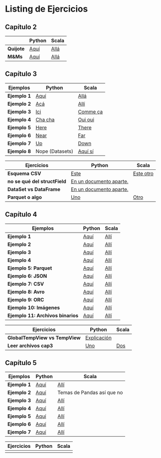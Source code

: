 # Listing de Ejercicios

## Capítulo 2

|     | Python | Scala |
| --- | ------ | ----- |
| **Quijote** | [Aquí](chapter2/quijotecount.py) | [Allá](chapter2/quijotecount.scala) |
| **M&Ms** | [Aquí](chapter2/mnmcountExtra.py) | [Allá](chapter2/mnmCountExtra.scala) |

## Capítulo 3

| Ejemplos | Python | Scala |
| -------- | ------ | ----- |
| **Ejemplo 1** | [Aquí](chapter3/ejemplo1.py) | [Allá](chapter3/ejemplo1.scala) |
| **Ejemplo 2** | [Acá](chapter3/ejemplo2.py) | [Allí](chapter3/ejemplo2.scala) |
| **Ejemplo 3** | [Ici](chapter3/ejemplo3.py) | [Comme ça](chapter3/ejemplo3.scala) |
| **Ejemplo 4** | [Cha cha](chapter3/ejemplo4.py) | [Oui oui](chapter3/ejemplo4.scala) |
| **Ejemplo 5** | [Here](chapter3/ejemplo5.py) | [There](chapter3/ejemplo5.scala) |
| **Ejemplo 6** | [Near](chapter3/ejemplo6.py) | [Far](chapter3/ejemplo6.scala) |
| **Ejemplo 7** | [Up](chapter3/ejemplo7.py) | [Down](chapter3/ejemplo7.scala) |
| **Ejemplo 8** | Nope (Datasets) | [Aquí sí](chapter3/ejemplo8.scala) |

| Ejercicios | Python | Scala |
| ---------- | ------ | ----- |
| **Esquema CSV** | [Este](chapter3/esquemacsv.py) | [Este otro](chapter3/esquemacsv.scala) |
| **no se qué del structField** | [En un documento aparte.](chapter3/preguntas.md#StructField)
| **DataSet vs DataFrame** | [En un documento aparte.](chapter3/preguntas.md#DataSet_vs_DataFrame) |
| **Parquet o algo** | [Uno](chapter3/esquemacsv.py) | [Otro](chapter3/esquemacsv.scala) |

## Capítulo 4

| Ejemplos      | Python | Scala |
| ------------- | ------ | ----- |
| **Ejemplo 1** | [Aquí](chapter4/ejemplo1.py) | [Allí](chapter4/ejemplo1.scala) |
| **Ejemplo 2** | [Aquí](chapter4/ejemplo2.py) | [Allí](chapter4/ejemplo2.scala) |
| **Ejemplo 3** | [Aquí](chapter4/ejemplo3.py) | [Allí](chapter4/ejemplo3.scala) |
| **Ejemplo 4** | [Aquí](chapter4/ejemplo4.py) | [Allí](chapter4/ejemplo4.scala) |
| **Ejemplo 5: Parquet** | [Aquí](chapter4/ejemplo5.py) | [Allí](chapter4/ejemplo5.scala) |
| **Ejemplo 6: JSON** | [Aquí](chapter4/ejemplo6.py) | [Allí](chapter4/ejemplo6.scala) |
| **Ejemplo 7: CSV** | [Aquí](chapter4/ejemplo7.py) | [Allí](chapter4/ejemplo7.scala) |
| **Ejemplo 8: Avro** | [Aquí](chapter4/ejemplo8.py) | [Allí](chapter4/ejemplo8.scala) |
| **Ejemplo 9: ORC** | [Aquí](chapter4/ejemplo9.py) | [Allí](chapter4/ejemplo9.scala) |
| **Ejemplo 10: Imágenes** | [Aquí](chapter4/ejemplo10.py) | [Allí](chapter4/ejemplo10.scala) |
| **Ejemplo 11: Archivos binarios** | [Aquí](chapter4/ejemplo11.py) | [Allí](chapter4/ejemplo11.scala) |

| Ejercicios | Python | Scala |
| ---------- | ------ | ----- |
| **GlobalTempView vs TempView** | [Explicación](chapter4/global.md) |
| **Leer archivos cap3** | [Uno](chapter4/lectura.py) | [Dos](chapter4/lectura.scala) |

## Capítulo 5

| Ejemplos      | Python | Scala |
| ------------- | ------ | ----- |
| **Ejemplo 1** | [Aquí](chapter5/ejemplo1.py) | [Allí](chapter5/ejemplo1.scala) |
| **Ejemplo 2** | [Aquí](chapter5/ejemplo2.py) | Temas de Pandas así que no |
| **Ejemplo 3** | [Aquí](chapter5/ejemplo3.py) | [Allí](chapter5/ejemplo3.scala) |
| **Ejemplo 4** | [Aquí](chapter5/ejemplo4.py) | [Allí](chapter5/ejemplo4.scala) |
| **Ejemplo 5** | [Aquí](chapter5/ejemplo5.py) | [Allí](chapter5/ejemplo5.scala) |
| **Ejemplo 6** | [Aquí](chapter5/ejemplo6.py) | [Allí](chapter5/ejemplo6.scala) |
| **Ejemplo 7** | [Aquí](chapter5/ejemplo7.py) | [Allí](chapter5/ejemplo7.scala) |

| Ejercicios | Python | Scala |
| ---------- | ------ | ----- |
|  |  |  |